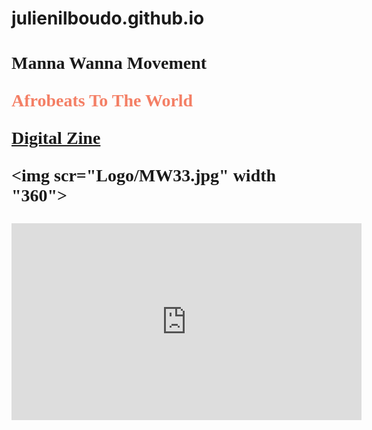 # julienilboudo.github.io
<!DOCTYPE html>
<html>
  
  <head>
  <title>Manna Wanna
  </title>
  
  <body>
  
  <h1 style="font-family:times new roman">Manna Wanna Movement</h>
  <p style="podition:absolute; top:100px; left 200px; color:#F47F65; font-size 20pt">Afrobeats To The World</p>
  
    


<a href="https://issuu.com/home/published/mwm_zine3">Digital Zine</a>
   
    

<img scr="Logo/MW33.jpg" width "360">





<p><iframe width="560" height="315" src="https://www.youtube.com/embed/REpn_pTE4wk" frameborder="0" allow="accelerometer; autoplay; encrypted-media; gyroscope; picture-in-picture" allowfullscreen></iframe>
   
   
   </body>
    </html>
    
    
    
    
 


